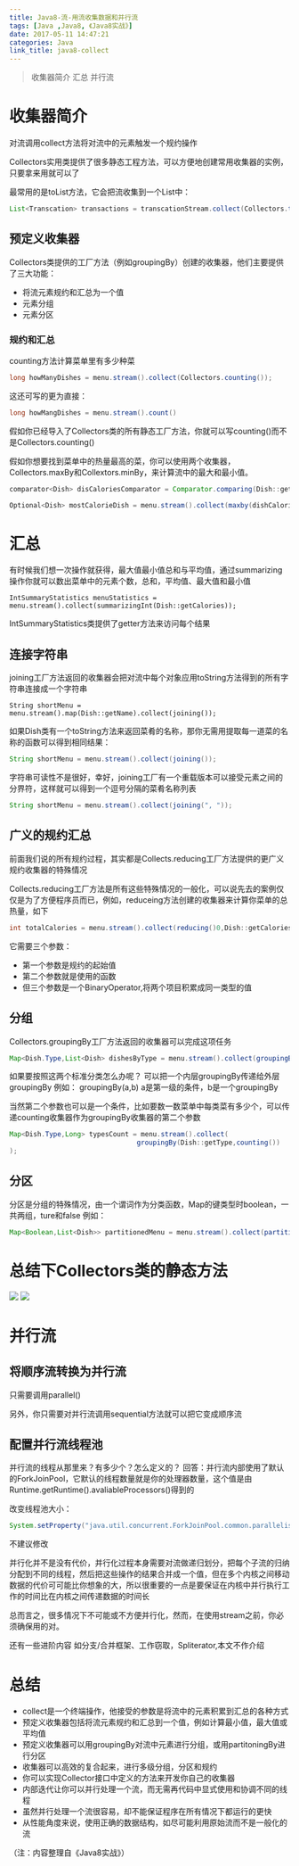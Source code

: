 ```yaml
---
title: Java8-流-用流收集数据和并行流
tags: [Java ,Java8, 《Java8实战》]
date: 2017-05-11 14:47:21
categories: Java
link_title: java8-collect
---
```

> 收集器简介 汇总 并行流

<!--more-->

# 收集器简介
对流调用collect方法将对流中的元素触发一个规约操作

Collectors实用类提供了很多静态工程方法，可以方便地创建常用收集器的实例，只要拿来用就可以了

最常用的是toList方法，它会把流收集到一个List中：
```java
List<Transcation> transactions = transcationStream.collect(Collectors.toList());
```

## 预定义收集器
Collectors类提供的工厂方法（例如groupingBy）创建的收集器，他们主要提供了三大功能：
- 将流元素规约和汇总为一个值
- 元素分组
- 元素分区

### 规约和汇总
counting方法计算菜单里有多少种菜
```java
long howManyDishes = menu.stream().collect(Collectors.counting());
```
这还可写的更为直接：
```java
long howMangDishes = menu.stream().count()
```
假如你已经导入了Collectors类的所有静态工厂方法，你就可以写counting()而不是Collectors.counting()

假如你想要找到菜单中的热量最高的菜，你可以使用两个收集器，Collectors.maxBy和Collextors.minBy，来计算流中的最大和最小值。

```java
comparator<Dish> disCaloriesComparator = Comparator.comparing(Dish::getCalories);

Optional<Dish> mostCalorieDish = menu.stream().collect(maxby(dishCaloriesComparator));
```

# 汇总
有时候我们想一次操作就获得，最大值最小值总和与平均值，通过summarizing操作你就可以数出菜单中的元素个数，总和，平均值、最大值和最小值
```
IntSummaryStatistics menuStatistics = menu.stream().collect(summarizingInt(Dish::getCalories));
```
IntSummaryStatistics类提供了getter方法来访问每个结果

## 连接字符串
joining工厂方法返回的收集器会把对流中每个对象应用toString方法得到的所有字符串连接成一个字符串
```
String shortMenu = menu.stream().map(Dish::getName).collect(joining());
```
如果Dish类有一个toString方法来返回菜肴的名称，那你无需用提取每一道菜的名称的函数可以得到相同结果：
```java
String shortMenu = menu.stream().collect(joining());
```
字符串可读性不是很好，幸好，joining工厂有一个重载版本可以接受元素之间的分界符，这样就可以得到一个逗号分隔的菜肴名称列表
```java
String shortMenu = menu.stream().collect(joining(", "));
```
## 广义的规约汇总
前面我们说的所有规约过程，其实都是Collects.reducing工厂方法提供的更广义规约收集器的特殊情况

Collects.reducing工厂方法是所有这些特殊情况的一般化，可以说先去的案例仅仅是为了方便程序员而已，例如，reduceing方法创建的收集器来计算你菜单的总热量，如下
```java
int totalCalories = menu.stream().collect(reducing()0,Dish::getCalories,(i,j)->i+j);
```
它需要三个参数：
- 第一个参数是规约的起始值
- 第二个参数就是使用的函数
- 但三个参数是一个BinaryOperator,将两个项目积累成同一类型的值

## 分组
Collectors.groupingBy工厂方法返回的收集器可以完成这项任务
```java
Map<Dish.Type,List<Dish> dishesByType = menu.stream().collect(groupingBy(Dish:getType))
```
如果要按照这两个标准分类怎么办呢？
可以把一个内层groupingBy传递给外层groupingBy
例如：
groupingBy(a,b) a是第一级的条件，b是一个groupingBy

当然第二个参数也可以是一个条件，比如要数一数菜单中每类菜有多少个，可以传递counting收集器作为groupingBy收集器的第二个参数
```java
Map<Dish.Type,Long> typesCount = menu.stream().collect(
                                groupingBy(Dish::getType,counting())
);
```

## 分区
分区是分组的特殊情况，由一个谓词作为分类函数，Map的键类型时boolean，一共两组，ture和false
例如：
```java
Map<Boolean,List<Dish>> partitionedMenu = menu.stream().collect(partitionBy(Dish::isVegrtarian))
```

# 总结下Collectors类的静态方法
![](java8-collect/01.png)
![](java8-collect/02.png)

# 并行流
## 将顺序流转换为并行流
只需要调用parallel()

另外，你只需要对并行流调用sequential方法就可以把它变成顺序流

## 配置并行流线程池
并行流的线程从那里来？有多少个？怎么定义的？
回答：并行流内部使用了默认的ForkJoinPool，它默认的线程数量就是你的处理器数量，这个值是由Runtime.getRuntime().avaliableProcessors()得到的

改变线程池大小：
```java
System.setProperty("java.util.concurrent.ForkJoinPool.common.parallelism","12")
```
不建议修改

并行化并不是没有代价，并行化过程本身需要对流做递归划分，把每个子流的归纳分配到不同的线程，然后把这些操作的结果合并成一个值，但在多个内核之间移动数据的代价可可能比你想象的大，所以很重要的一点是要保证在内核中并行执行工作的时间比在内核之间传递数据的时间长

总而言之，很多情况下不可能或不方便并行化，然而，在使用stream之前，你必须确保用的对。

还有一些进阶内容 如分支/合并框架、工作窃取，Spliterator,本文不作介绍

# 总结
- collect是一个终端操作，他接受的参数是将流中的元素积累到汇总的各种方式
- 预定义收集器包括将流元素规约和汇总到一个值，例如计算最小值，最大值或平均值
- 预定义收集器可以用groupingBy对流中元素进行分组，或用partitoningBy进行分区
- 收集器可以高效的复合起来，进行多级分组，分区和规约
- 你可以实现Collector接口中定义的方法来开发你自己的收集器
- 内部迭代让你可以并行处理一个流，而无需再代码中显式使用和协调不同的线程
- 虽然并行处理一个流很容易，却不能保证程序在所有情况下都运行的更快
- 从性能角度来说，使用正确的数据结构，如尽可能利用原始流而不是一般化的流

（注：内容整理自《Java8实战》）